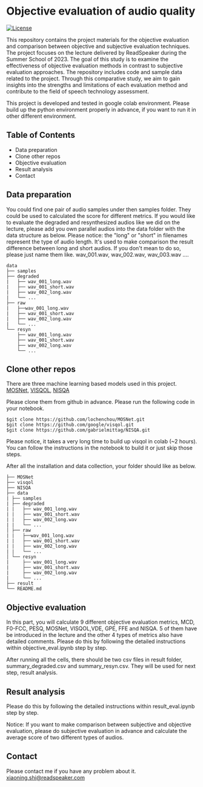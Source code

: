 # Objective evaluation of audio quality

[![License](https://img.shields.io/badge/license-MIT-blue.svg)](LICENSE)

This repository contains the project materials for the objective evaluation and comparison between objective and subjective evaluation techniques. The project focuses on the lecture delivered by ReadSpeaker during the Summer School of 2023. The goal of this study is to examine the effectiveness of objective evaluation methods in contrast to subjective evaluation approaches. The repository includes code and sample data related to the project. Through this comparative study, we aim to gain insights into the strengths and limitations of each evaluation method and contribute to the field of speech technology assessment.

This project is developed and tested in google colab environment. Please build up the python environment properly in advance, if you want to run it in other different environment.

## Table of Contents

- Data preparation
- Clone other repos
- Objective evaluation
- Result analysis
- Contact

## Data preparation

You could find one pair of audio samples under then samples folder. They could be used to calculated the score for different metrics. If you would like to evaluate the degraded and resynthesized audios like we did on the lecture, please add you own parallel audios into the data folder with the data structure as below. Please notice: the "long" or "short" in filenames represent the type of audio length. It's used to make comparison the result difference between long and short audios. If you don't mean to do so, please just name them like. wav_001.wav, wav_002.wav, wav_003.wav ....

```
data
├── samples
├── degraded
|   ├── wav_001_long.wav
|   ├── wav_001_short.wav
|   ├── wav_002_long.wav
|   └── ...
├── raw
|   ├──wav_001_long.wav
|   ├── wav_001_short.wav
|   ├── wav_002_long.wav
|   └── ...
└── resyn
    ├── wav_001_long.wav
    ├── wav_001_short.wav
    ├── wav_002_long.wav
    └── ...
```


## Clone other repos

There are three machine learning based models used in this project. [MOSNet](https://github.com/lochenchou/MOSNet), [VISQOL](https://github.com/google/visqol), [NISQA](https://github.com/gabrielmittag/NISQA) 

Please clone them from github in advance. Please run the following code in your notebook.

```
$git clone https://github.com/lochenchou/MOSNet.git
$git clone https://github.com/google/visqol.git
$git clone https://github.com/gabrielmittag/NISQA.git
```

Please notice, it takes a very long time to build up visqol in colab (~2 hours). You can follow the instructions in the notebook to build it or just skip those steps.

After all the installation and data collection, your folder should like as below.

``` 
├── MOSNet
├── visqol
├── NISQA
├── data
| ├── samples
| ├── degraded
| |   ├── wav_001_long.wav
| |   ├── wav_001_short.wav
| |   ├── wav_002_long.wav
| |   └── ...
│ ├── raw
| |   ├──wav_001_long.wav
| |   ├── wav_001_short.wav
| |   ├── wav_002_long.wav
| |   └── ...
│ └── resyn
|     ├── wav_001_long.wav
|     ├── wav_001_short.wav
|     ├── wav_002_long.wav
|     └── ...
├── result
└── README.md
```

## Objective evaluation

In this part, you will calculate 9 different objective evaluation metrics, MCD, F0-FCC, PESQ, MOSNet, VISQOL,VDE, GPE, FFE and NISQA. 5 of them have be introduced in the lecture and the other 4 types of metrics also have detailed comments. Please do this by following the detailed instructions within objective_eval.ipynb step by step.

After running all the cells, there should be two csv files in result folder, summary_degraded.csv and summary_resyn.csv. They will be used for next step, result analysis.

## Result analysis

Please do this by following the detailed instructions within result_eval.ipynb step by step.

Notice: If you want to make comparison between subjective and objective evaluation, please do subjective evaluation in advance and calculate the average score of two different types of audios.

## Contact

Please contact me if you have any problem about it. <xiaoning.shi@readspeaker.com>
